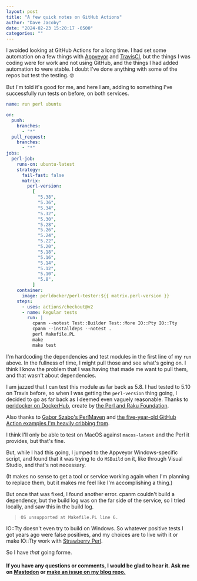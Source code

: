 ```yaml
---
layout: post
title: "A few quick notes on GitHub Actions"
author: "Dave Jacoby"
date: "2024-02-23 15:20:17 -0500"
categories: ""
---
```


I avoided looking at GitHub Actions for a long time. I had set some automation on a few things with [Appveyor](https://www.appveyor.com/) and [TravisCI](https://www.travis-ci.com/), but the things I was coding were for work and not using GitHub, and the things I had added automation to were stable. I doubt I've done anything with some of the repos but test the testing. 🤓

But I'm told it's good for me, and here I am, adding to something I've successfully run tests on before, on both services.

```yaml
name: run perl ubuntu

on:
  push:
    branches:
      - "*"
  pull_request:
    branches:
      - "*"
jobs:
  perl-job:
    runs-on: ubuntu-latest
    strategy:
      fail-fast: false
      matrix:
        perl-version:
          [
            "5.38",
            "5.36",
            "5.34",
            "5.32",
            "5.30",
            "5.28",
            "5.26",
            "5.24",
            "5.22",
            "5.20",
            "5.18",
            "5.16",
            "5.14",
            "5.12",
            "5.10",
            "5.8",
          ]
    container:
      image: perldocker/perl-tester:${{ matrix.perl-version }}
    steps:
      - uses: actions/checkout@v2
      - name: Regular tests
        run: |
          cpanm --notest Test::Builder Test::More IO::Pty IO::Tty
          cpanm --installdeps --notest . 
          perl Makefile.PL
          make 
          make test
```

I'm hardcoding the dependencies and test modules in the first line of my `run` above. In the fullness of time, I might pull those and see what's going on. I think I know the problem that I was having that made me want to pull them, and that wasn't about dependencies.

I am jazzed that I can test this module as far back as 5.8. I had tested to 5.10 on Travis before, so when I was getting the `perl-version` thing going, I decided to go as far back as I deemed even vaguely reasonable. Thanks to [perldocker on DockerHub](https://hub.docker.com/u/perldocker), create by [the Perl and Raku Foundation](https://www.perlfoundation.org/).

Also thanks to [Gabor Szabo's PerlMaven](https://perlmaven.com/) and [the five-year-old GitHub Action examples I'm heavily cribbing from](https://perlmaven.com/setup-github-actions).

I think I'll only be able to test on MacOS against `macos-latest` and the Perl it provides, but that's fine.

But, while I had this going, I jumped to the Appveyor Windows-specific script, and found that it was trying to do `MSBuild` on it, like through Visual Studio, and that's not necessary.

(It makes no sense to get a tool or service working again when I'm planning to replace them, but it makes me feel like I'm accomplishing a thing.)

But once that was fixed, I found another error. cpanm couldn't build a dependency, but the build log was on the far side of the service, so I tried locally, and saw this in the build log.

> `OS unsupported at Makefile.PL line 6.`

IO::Tty doesn't even try to build on Windows. So whatever positive tests I got years ago were false positives, and my choices are to live with it or make IO::Tty work with [Strawberry Perl](https://strawberryperl.com/).

So I have *that* going forme.

#### If you have any questions or comments, I would be glad to hear it. Ask me on [Mastodon](https://mastodon.xyz/@jacobydave) or [make an issue on my blog repo.](https://github.com/jacoby/jacoby.github.io)
